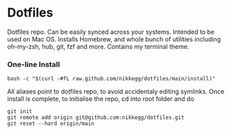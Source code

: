 # Dotfiles
Dotfiles repo. Can be easily synced across your systems. Intended to be used on Mac OS.
Installs Homebrew, and whole bunch of utilities including oh-my-zsh, hub, git, fzf and more. Contains my terminal theme.

### One-line Install
```
bash -c "$(curl -#fL raw.github.com/nikkegg/dotfiles/main/install)"
```
All aliases point to dotfiles repo, to avoid accidentaly editing symlinks. Once install is complete, to initialise the repo, cd into root folder and do 

```
git init
git remote add origin git@github.com:nikkegg/dotfiles.git
git reset --hard origin/main
```

